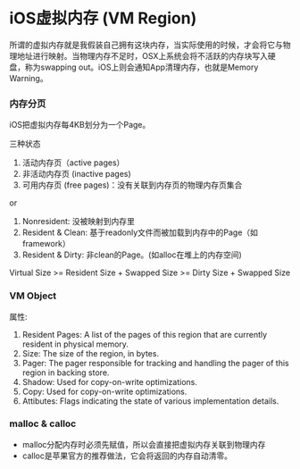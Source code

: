 # iOS虚拟内存 (VM Region)

所谓的虚拟内存就是我假装自己拥有这块内存，当实际使用的时候，才会将它与物理地址进行映射。当物理内存不足时，OSX上系统会将不活跃的内存块写入硬盘，称为swapping out。iOS上则会通知App清理内存，也就是Memory Warning。

### 内存分页

iOS把虚拟内存每4KB划分为一个Page。

三种状态

1. 活动内存页（active pages）
2. 非活动内存页 (inactive pages)
3. 可用内存页 (free pages)：没有关联到内存页的物理内存页集合

or

1. Nonresident: 没被映射到内存里
2. Resident & Clean: 基于readonly文件而被加载到内存中的Page（如framework）
3. Resident & Dirty: 非clean的Page。(如alloc在堆上的内存空间)

Virtual Size >= Resident Size + Swapped Size >= Dirty Size + Swapped Size

### VM Object

属性:
	
1. Resident Pages: A list of the pages of this region that are currently resident in physical memory.
2. Size: The size of the region, in bytes.
3. Pager: The pager responsible for tracking and handling the pager of this region in backing store.
4. Shadow: Used for copy-on-write optimizations.
5. Copy: Used for copy-on-write optimizations.
6. Attibutes: Flags indicating the state of various implementation details.


### malloc & calloc

 * malloc分配内存时必须先赋值，所以会直接把虚拟内存关联到物理内存
 * calloc是苹果官方的推荐做法，它会将返回的内存自动清零。
	
	